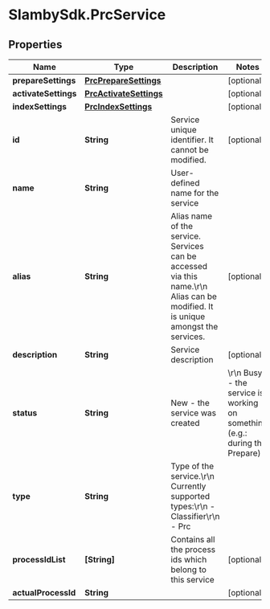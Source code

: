 # SlambySdk.PrcService

## Properties
Name | Type | Description | Notes
------------ | ------------- | ------------- | -------------
**prepareSettings** | [**PrcPrepareSettings**](PrcPrepareSettings.md) |  | [optional] 
**activateSettings** | [**PrcActivateSettings**](PrcActivateSettings.md) |  | [optional] 
**indexSettings** | [**PrcIndexSettings**](PrcIndexSettings.md) |  | [optional] 
**id** | **String** | Service unique identifier. It cannot be modified. | [optional] 
**name** | **String** | User-defined name for the service | 
**alias** | **String** | Alias name of the service. Services can be accessed via this name.\r\n            Alias can be modified. It is unique amongst the services. | [optional] 
**description** | **String** | Service description | [optional] 
**status** | **String** | New - the service was created | \r\n            Busy - the service is working on something (e.g.: during the Prepare) | \r\n            Prepared - the service was prepared so you can activate it to use | \r\n            Active - the service so you can use it | [optional] 
**type** | **String** | Type of the service.\r\n            Currently supported types:\r\n            - Classifier\r\n            - Prc | 
**processIdList** | **[String]** | Contains all the process ids which belong to this service | [optional] 
**actualProcessId** | **String** |  | [optional] 



